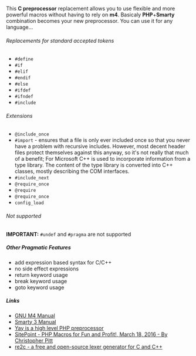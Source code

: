 
This **C preprocessor** replacement allows you to use flexible and more powerful macros without having to rely on **m4**.
Basicaly **PHP**+**Smarty** combination becomes your new preprocessor. You can use it for any language...

###### Replacements for standard accepted tokens

* `#define`
* `#if`
* `#elif`
* `#endif`
* `#else`
* `#ifdef`
* `#ifndef`
* `#include`

###### Extensions

* `@include_once`
* `#import` - ensures that a file is only ever included once so that you never have a problem with recursive includes. However, most decent header files protect themselves against this anyway, so it's not really that much of a benefit; For Microsoft C++ is used to incorporate information from a type library. The content of the type library is converted into C++ classes, mostly describing the COM interfaces.
* `#include_next`
* `@require_once`
* `@require`
* `@require_once`
* `config_load`

###### Not supported
 
**IMPORTANT:** `#undef` and `#pragma` are not supported

##### Other Pragmatic Features
 * add expression based syntax for C/C++
 * no side effect expressions
 * return keyword usage
 * break keyword usage
 * goto keyword usage

##### Links

* [GNU M4 Manual](https://www.gnu.org/software/m4/manual/m4.html)
* [Smarty 3 Manual](http://www.smarty.net/docs/en/)
* [Yay is a high level PHP preprocessor](https://github.com/marcioAlmada/yay)
* [SitePoint - PHP Macros for Fun and Profit!, March 18, 2016 - By Christopher Pitt](http://www.sitepoint.com/php-macros-for-fun-and-profit/)
* [re2c - a free and open-source lexer generator for C and C++](http://re2c.org/)

